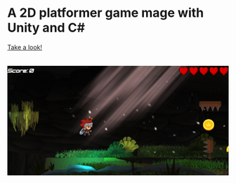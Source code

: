 # A 2D platformer game mage with Unity and C#
<a href="https://youtu.be/WG0DcoSDQ34">Take a look!</a>
<br><br><br>
![Screenshot](2d.png)
